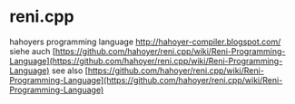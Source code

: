 reni.cpp
========

hahoyers programming language  http://hahoyer-compiler.blogspot.com/
siehe auch [https://github.com/hahoyer/reni.cpp/wiki/Reni-Programming-Language](https://github.com/hahoyer/reni.cpp/wiki/Reni-Programming-Language)
see also [https://github.com/hahoyer/reni.cpp/wiki/Reni-Programming-Language](https://github.com/hahoyer/reni.cpp/wiki/Reni-Programming-Language)
